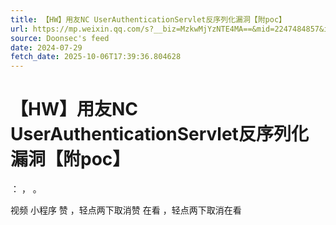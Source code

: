 ```yaml
---
title: 【HW】用友NC UserAuthenticationServlet反序列化漏洞【附poc】
url: https://mp.weixin.qq.com/s?__biz=MzkwMjYzNTE4MA==&mid=2247484857&idx=1&sn=e4c3239e8745070a0b1c13f3c8a8942e
source: Doonsec's feed
date: 2024-07-29
fetch_date: 2025-10-06T17:39:36.804628
---
```


# 【HW】用友NC UserAuthenticationServlet反序列化漏洞【附poc】

：
，
。

视频
小程序
赞
，轻点两下取消赞
在看
，轻点两下取消在看
